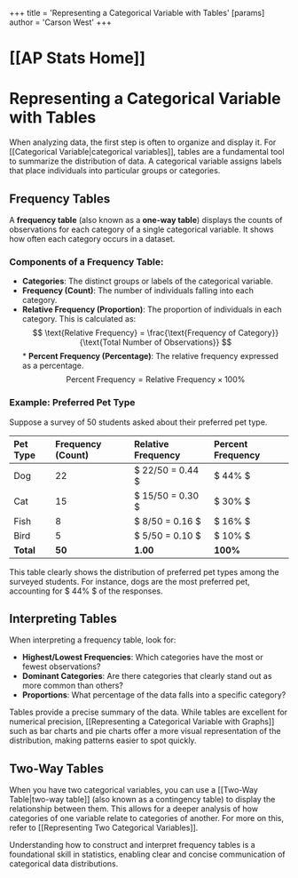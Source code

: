 +++
 title = 'Representing a Categorical Variable with Tables'
[params]
	author = 'Carson West'
+++
# [[AP Stats Home]]
# Representing a Categorical Variable with Tables

When analyzing data, the first step is often to organize and display it. For [[Categorical Variable|categorical variables]], tables are a fundamental tool to summarize the distribution of data. A categorical variable assigns labels that place individuals into particular groups or categories.

## Frequency Tables

A **frequency table** (also known as a **one-way table**) displays the counts of observations for each category of a single categorical variable. It shows how often each category occurs in a dataset.

### Components of a Frequency Table:
*   **Categories**: The distinct groups or labels of the categorical variable.
*   **Frequency (Count)**: The number of individuals falling into each category.
*   **Relative Frequency (Proportion)**: The proportion of individuals in each category. This is calculated as:
     $$      \text{Relative Frequency} = \frac{\text{Frequency of Category}}{\text{Total Number of Observations}}
     $$  *   **Percent Frequency (Percentage)**: The relative frequency expressed as a percentage.
     $$      \text{Percent Frequency} = \text{Relative Frequency} \times 100\%
     $$  
### Example: Preferred Pet Type

Suppose a survey of 50 students asked about their preferred pet type.

| Pet Type | Frequency (Count) | Relative Frequency | Percent Frequency |
| :------- | :---------------- | :----------------- | :---------------- |
| Dog      | 22                |  $ 22/50 = 0.44 $      |  $ 44\% $             |
| Cat      | 15                |  $ 15/50 = 0.30 $      |  $ 30\% $             |
| Fish     | 8                 |  $ 8/50 = 0.16 $       |  $ 16\% $             |
| Bird     | 5                 |  $ 5/50 = 0.10 $       |  $ 10\% $             |
| **Total**| **50**            | **1.00**           | **100%**          |

This table clearly shows the distribution of preferred pet types among the surveyed students. For instance, dogs are the most preferred pet, accounting for  $ 44\% $  of the responses.

## Interpreting Tables

When interpreting a frequency table, look for:
*   **Highest/Lowest Frequencies**: Which categories have the most or fewest observations?
*   **Dominant Categories**: Are there categories that clearly stand out as more common than others?
*   **Proportions**: What percentage of the data falls into a specific category?

Tables provide a precise summary of the data. While tables are excellent for numerical precision, [[Representing a Categorical Variable with Graphs]] such as bar charts and pie charts offer a more visual representation of the distribution, making patterns easier to spot quickly.

## Two-Way Tables

When you have two categorical variables, you can use a [[Two-Way Table|two-way table]] (also known as a contingency table) to display the relationship between them. This allows for a deeper analysis of how categories of one variable relate to categories of another. For more on this, refer to [[Representing Two Categorical Variables]].

Understanding how to construct and interpret frequency tables is a foundational skill in statistics, enabling clear and concise communication of categorical data distributions.